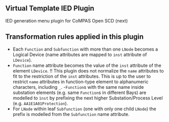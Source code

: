 ## Virtual Template IED Plugin

IED generation menu plugin for CoMPAS Open SCD (next)

## Transformation rules applied in this plugin

- Each `Function` and `Subfunction` with more than one `LNode` becomes a Logical Device (name attributes are mapped to `inst` attribute of `LDevice`).
- `Function` name attribute becomes the value of the `inst` attribute of the element `LDevice`. !! This plugin does not normalize the `name` attributes to fit to the restriction of the `inst` attributes. This is up to the user to restrict `name` attributes in function-type element to alphanumeric characters, including `_`. -`Function`s with the same name inside substation elements (e.g. same `Function`s in different Bays) are modelled to `ìnst` by prefixing the next higher Substation/Process Level (e.g. `AA1E1A01Protection`).
- For `LNode` within leaf `Subfunction` (one with only one child `LNode`) the prefix is modelled from the `Subfunction` name attribute.
